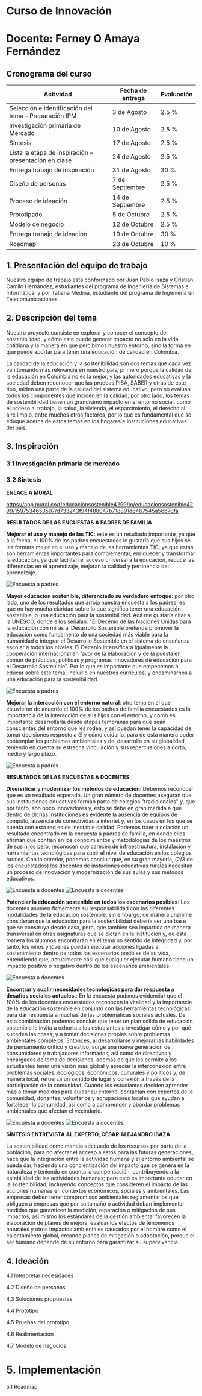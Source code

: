 # Curso de Innovación
# Docente: Ferney O Amaya Fernández

## Cronograma del curso

|Actividad|Fecha de entrega|Evaluación|
|---|---|---|
|Selección e identificación del tema – Preparación IPM|3 de Agosto|2.5 %|
|Investigación primaria de Mercado	|10 de Agosto	|2.5 %|
|Síntesis	|17 de Agosto	|2.5 %|
|Lista la etapa de inspiración – presentación en clase	|24 de Agosto	|2.5 %|
|Entrega trabajo de inspiración	|31 de Agosto	|30 %|
|Diseño de personas	|7 de Septiembre | 2.5 %|
|Proceso de ideación	|14 de Septiembre |2.5 %|
|Prototipado	|5 de Octubre	| 2.5 %|
|Modelo de negocio	|12 de Octubre	|2.5 %|
|Entrega trabajo de ideación	|19 de Octubre	|30 %|
|Roadmap	|23 de Octubre	|10 %|

## 1. Presentación del equipo de trabajo

Nuestro equipo de trabajo está conformado por Juan Pablo Isaza y Cristian Camilo Hernández, estudiantes del programa de Ingeniería de Sistemas e Informática, y por Tatiana Medina, estudiante del programa de Ingeniería en Telecomunicaciones.

## 2. Descripción del tema

Nuestro proyecto consiste en explorar y conocer el concepto de sostenibilidad, y cómo este puede generar impacto no sólo en la vida cotidiana y la manera en que percibimos nuestro entorno, sino la forma en que puede aportar para tener una educación de calidad en Colombia.

La calidad de la educación y la sostenibilidad son dos temas que cada vez van tomando más relevancia en nuestro país, primero porque la calidad de la educación en Colombia no es la mejor, y las autoridades educativas y la sociedad deben reconocer que las pruebas PISA, SABER y otras de este tipo, miden una parte de la calidad del sistema educativo, pero no evalúan todos los componentes que inciden en la calidad; por otro lado, los temas de sostenibilidad tienen un grandísimo impacto en el entorno social, como el acceso al trabajo, la salud, la vivienda, el esparcimiento, el derecho al aire limpio, entre muchos otros factores, por lo que es fundamental que se eduque acerca de estos temas en los hogares e instituciones educativas del país.

## 3. Inspiración
### 3.1	Investigación primaria de mercado

### 3.2	Síntesis

**ENLACE A MURAL**

https://app.mural.co/t/educacionsostenible4299/m/educacionsostenible4299/1597534653507/d733243f94f488047b718891d6467545a56b78fa

**RESULTADOS DE LAS ENCUESTAS A PADRES DE FAMILIA**

**Mejorar el uso y manejo de las TIC**: este es un resultado importante, ya que a la fecha, el 100% de los padres encuestados le gustaría que sus hijos se les formara mejor en el uso y manejo de las herramientas TIC, ya que estas son herramientas importantes para complementar, enriquecer y transformar la educación, ya que facilitan el acceso universal a la educación, reduce las diferencias en el aprendizaje, mejoran la calidad y pertinencia del aprendizaje.

![Encuesta a padres](https://i.imgur.com/aVIGh27.png)

**Mayor educación sostenible, diferenciado su verdadero enfoque**: por otro lado, uno de los resultados que arroja nuestra encuesta a los padres, es que no hay mucha claridad sobre lo que significa tener una educación sostenible, o una educación para la sostenibilidad. Acá me gustaría citar a la UNESCO, donde ellos señalan: "El Decenio de las Naciones Unidas para la educación con miras al Desarrollo Sostenible pretende promover la educación como fundamento de una sociedad más viable para la humanidad e integrar el Desarrollo Sostenible en el sistema de enseñanza escolar a todos los niveles. El Decenio intensificará igualmente la cooperación internacional en favor de la elaboración y de la puesta en común de prácticas, políticas y programas innovadores de educación para el Desarrollo Sostenible". Por lo que es importante que empecemos a educar sobre este tema, incluirlo en nuestros currículos, y encaminarnos a una educación para la sostenibilidad.

![Encuesta a padres](https://i.imgur.com/ablgKTR.png)

**Mejorar la interacción con el entorno natural**: otro tema en el que estuvieron de acuerdo el 100% de los padres de familia encuestados es la importancia de la interacción de sus hijos con el entorno, y cómo es importante desarrollarla desde etapas tempranas para que sean conscientes del entorno que les rodea, y así puedan tener la capacidad de tomar decisiones respecto a él y cómo cuidarlo, para de esta manera poder contemplar los problemas ambientales y del desarrollo en su globalidad, teniendo en cuenta su estrecha vinculación y sus repercusiones a corto, medio y largo plazo.

![Encuesta a padres](https://i.imgur.com/4TwAh2h.png)

**RESULTADOS DE LAS ENCUESTAS A DOCENTES**

**Diversificar y modernizar los métodos de educación**: Debemos reconocer que es un resultado esperado. Un gran número de docentes aseguran que sus instituciones educativas forman parte de colegios "tradicionales" y, que por tanto, son poco innovadores y, esto se debe en gran medida a que dentro de dichas instituciones es evidente la ausencia de equipos de computo, ausencia de conectividad a internet y, en los casos en los que se cuenta con esta red es de inestable calidad. Podemos traer a colación un resultado encontrado en la encuesta a padres de familia, en donde ellos afirman que confian en los conocimientos y metodologías de los maestros de sus hijos pero, reconocen que carecen de infraestructura, instalación y herramientas tecnológicas para subir el nivel de educación en los colegios rurales. Con lo anterior, podemos concluir que, en su gran mayoría, (2/3 de los encuestados) los docentes de instuciones educativas rurales necesitan un proceso de innovación y modernización de sus aulas y sus métodos educativos. 

![Encuesta a docentes](https://i.imgur.com/SOt3tsL.png)
![Encuesta a docentes](https://i.imgur.com/6WIBKXx.png)

**Potenciar la educación sostenible en todos los escenarios posibles**: Los docentes asumen firmemente su responsabilidad con las diferentes modalidades de la educación sostenible, sin embargo, de manera unánime consideran que la educación para la sostenibilidad debería ser una base que se construya desde casa, pero, que también sea impartida de manera transversal en otras asignaturas que se dictan en la institución y, de esta manera los alumnos encontrarán en el tema un sentido de integridad y, por tanto, los niños y jóvenes puedan ejecutar acciones ligadas al sostenimiento dentro de todos los escenarios posibles de su vida, entendiendo que, actualmente casi que cualquier ejecutar humano tiene un impacto positivo o negativo dentro de los escenarios ambientales. 

![Encuesta a docentes](https://i.imgur.com/L003nyO.png)

**Encontrar y suplir necesidades tecnológicas para dar respuesta a desafíos sociales actuales.**: En la encuesta pudimos evidenciar que el 100% de los docentes encuestados reconocen la vitalidad y la importancia de la educación sostenible en conjunto con las herramientas tecnológicas para dar respuesta a muchas de las problemáticas sociales actuales. De esta combinación podemos concluir que tener un plan sólido de educación sostenible le invita a exhorta a los estudiantes a investigar cómo y por qué suceden las cosas, y a tomar decisiones propias sobre problemas ambientales complejos. Entonces, al desarrollarse y mejorar las habilidades de pensamiento crítico y creativo, surge una nueva generación de consumidores y trabajadores informados, así como de directivos y encargados de toma de decisiones, además de que les permite a los estudiantes tener una visión más global y apreciar la interconexión entre problemas sociales, ecológicos, económicos, culturales y políticos y, de manera local, refuerza un sentido de lugar y conexión a través de la participación de la comunidad. Cuando los estudiantes deciden aprender más o tomar medidas para cuidar su entorno, contactan con expertos de la comunidad, donantes, voluntarios y agrupaciones locales que ayudan a fortalecer la comunidad, así como a comprender y abordar problemas ambientales que afectan el vecindario.

![Encuesta a docentes](https://i.imgur.com/yGctT3M.png)
![Encuesta a docentes](https://i.imgur.com/h3fq5Kx.png)

**SÍNTESIS ENTREVISTA AL EXPERTO, CÉSAR ALEJANDRO ISAZA**

La sostenibilidad como manejo adecuado de los recursos por parte de la población,  para no afectar  el acceso a estos para las futuras generaciones, hace que la integración  entre la actividad humana y el entorno ambiental se pueda dar, haciendo una concientización del impacto que se genera en la naturaleza y teniendo en cuenta la compensación, contribuyendo a la estabilidad de las actividades humanas; para esto es importante educar en la sostenibilidad,  incluyendo conceptos que consideren el impacto de las acciones humanas en contextos económicos, sociales y ambientales. Las empresas deben tener compromisos ambientales reglamentarios que obliguen a empresas que por su tamaño o actividad deban implementar medidas que garanticen la medición, reparación o mitigación de sus impactos; así mismo los estándares de la gestión ambiental favorecen la elaboración de  planes de mejora, evaluar los efectos de fenómenos naturales y otros  impactos ambientales causados por el hombre como el calentamiento global, creando planes de mitigación o adaptación, porque el ser humano depende de su entorno para garantizar su supervivencia.


## 4. Ideación
4.1	Interpretar necesidades

4.2	Diseño de personas

4.3	Soluciones propuestas

4.4	Prototipo

4.5	Pruebas del prototipo

4.6	Realimentación

4.7	Modelo de negocios

# 5. Implementación

5.1	Roadmap
